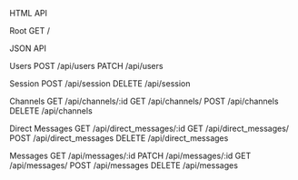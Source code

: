 HTML API

Root
GET /

JSON API

Users
POST /api/users
PATCH /api/users

Session
POST /api/session
DELETE /api/session

Channels
GET /api/channels/:id
GET /api/channels/
POST /api/channels
DELETE /api/channels

Direct Messages
GET /api/direct_messages/:id
GET /api/direct_messages/
POST /api/direct_messages
DELETE /api/direct_messages

Messages
GET /api/messages/:id
PATCH /api/messages/:id
GET /api/messages/
POST /api/messages
DELETE /api/messages
